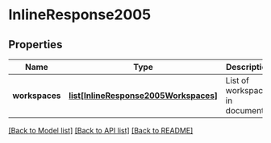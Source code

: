 # InlineResponse2005

## Properties
Name | Type | Description | Notes
------------ | ------------- | ------------- | -------------
**workspaces** | [**list[InlineResponse2005Workspaces]**](InlineResponse2005Workspaces.md) | List of workspaces in document | 

[[Back to Model list]](../README.md#documentation-for-models) [[Back to API list]](../README.md#documentation-for-api-endpoints) [[Back to README]](../README.md)


